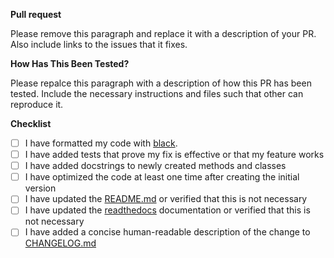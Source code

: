 **Pull request**

Please remove this paragraph and replace it with a description of your PR.
Also include links to the issues that it fixes. 

**How Has This Been Tested?**

Please repalce this paragraph with a description of how this PR has been 
tested. Include the necessary instructions and files such that other can
reproduce it.

**Checklist**

- [ ] I have formatted my code with [black](https://github.com/psf/black).
- [ ] I have added tests that prove my fix is effective or that my feature 
  works
- [ ] I have added docstrings to newly created methods and classes
- [ ] I have optimized the code at least one time after creating the initial 
  version
- [ ] I have updated the [README.md](../README.md) or verified that this
  is not necessary
- [ ] I have updated the [readthedocs](../docs/source) documentation or
  verified that this is not necessary
- [ ] I have added a concise human-readable description of the change to
  [CHANGELOG.md](../CHANGELOG.md)

